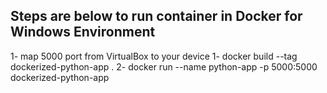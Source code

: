 Steps are below to run container in Docker for Windows Environment
-
1- map 5000 port from VirtualBox to your device
1- docker build --tag dockerized-python-app .
2- docker run --name python-app -p 5000:5000 dockerized-python-app